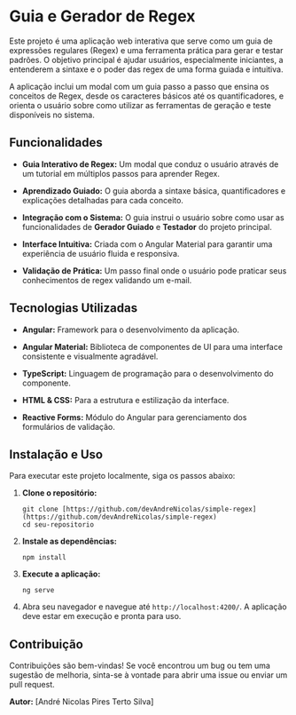 # Guia e Gerador de Regex

Este projeto é uma aplicação web interativa que serve como um guia de expressões regulares (Regex) e uma ferramenta prática para gerar e testar padrões. O objetivo principal é ajudar usuários, especialmente iniciantes, a entenderem a sintaxe e o poder das regex de uma forma guiada e intuitiva.

A aplicação inclui um modal com um guia passo a passo que ensina os conceitos de Regex, desde os caracteres básicos até os quantificadores, e orienta o usuário sobre como utilizar as ferramentas de geração e teste disponíveis no sistema.

## Funcionalidades

- **Guia Interativo de Regex:** Um modal que conduz o usuário através de um tutorial em múltiplos passos para aprender Regex.
    
- **Aprendizado Guiado:** O guia aborda a sintaxe básica, quantificadores e explicações detalhadas para cada conceito.
    
- **Integração com o Sistema:** O guia instrui o usuário sobre como usar as funcionalidades de **Gerador Guiado** e **Testador** do projeto principal.
    
- **Interface Intuitiva:** Criada com o Angular Material para garantir uma experiência de usuário fluida e responsiva.
    
- **Validação de Prática:** Um passo final onde o usuário pode praticar seus conhecimentos de regex validando um e-mail.
    

## Tecnologias Utilizadas

- **Angular:** Framework para o desenvolvimento da aplicação.
    
- **Angular Material:** Biblioteca de componentes de UI para uma interface consistente e visualmente agradável.
    
- **TypeScript:** Linguagem de programação para o desenvolvimento do componente.
    
- **HTML & CSS:** Para a estrutura e estilização da interface.
    
- **Reactive Forms:** Módulo do Angular para gerenciamento dos formulários de validação.
    

## Instalação e Uso

Para executar este projeto localmente, siga os passos abaixo:

1. **Clone o repositório:**
    
    ```
    git clone [https://github.com/devAndreNicolas/simple-regex](https://github.com/devAndreNicolas/simple-regex)
    cd seu-repositorio
    ```
    
2. **Instale as dependências:**
    
    ```
    npm install
    ```
    
3. **Execute a aplicação:**
    
    ```
    ng serve
    ```
    
4. Abra seu navegador e navegue até `http://localhost:4200/`. A aplicação deve estar em execução e pronta para uso.
    

## Contribuição

Contribuições são bem-vindas! Se você encontrou um bug ou tem uma sugestão de melhoria, sinta-se à vontade para abrir uma issue ou enviar um pull request.

**Autor:** [André Nicolas Pires Terto Silva]